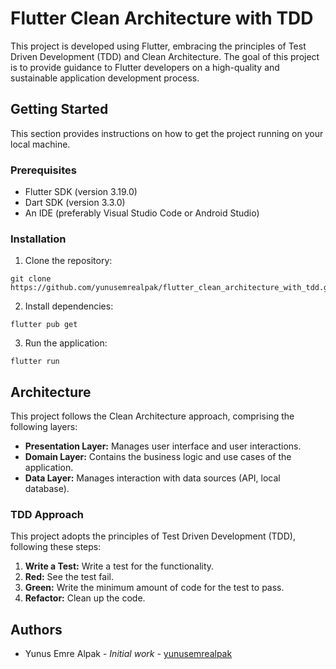# Flutter Clean Architecture with TDD

This project is developed using Flutter, embracing the principles of Test Driven Development (TDD) and Clean Architecture. The goal of this project is to provide guidance to Flutter developers on a high-quality and sustainable application development process.

## Getting Started

This section provides instructions on how to get the project running on your local machine.

### Prerequisites

- Flutter SDK (version 3.19.0)
- Dart SDK (version 3.3.0)
- An IDE (preferably Visual Studio Code or Android Studio)

### Installation

1. Clone the repository:
```
git clone https://github.com/yunusemrealpak/flutter_clean_architecture_with_tdd.git
```
2. Install dependencies:
```
flutter pub get
```
3. Run the application:
```
flutter run
```


## Architecture

This project follows the Clean Architecture approach, comprising the following layers:

- **Presentation Layer:** Manages user interface and user interactions.
- **Domain Layer:** Contains the business logic and use cases of the application.
- **Data Layer:** Manages interaction with data sources (API, local database).

### TDD Approach

This project adopts the principles of Test Driven Development (TDD), following these steps:

1. **Write a Test:** Write a test for the functionality.
2. **Red:** See the test fail.
3. **Green:** Write the minimum amount of code for the test to pass.
4. **Refactor:** Clean up the code.


## Authors

- Yunus Emre Alpak - *Initial work* - [yunusemrealpak](https://github.com/yunusemrealpak)
